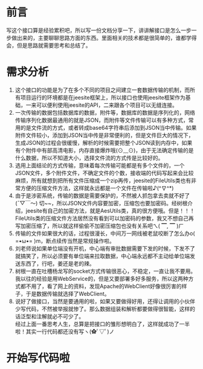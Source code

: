 # 前言
写这个接口算是经验累积吧，所以写一份文档分享一下，讲讲解接口是怎么一步一步做出来的，主要聊聊思路方面的东西。里面相关的技术都是很简单的，谁都学得会，但是思路就需要思考和总结了。  
# 需求分析
1. 这个接口的功能是为了在多个不同的项目之间建立一套数据传输的机制，而所有项目运行的环境都是在jeesite框架上，所以接口也使用jeesite框架作为基础，一来可以便利使用jeesite的API，二来跟各个项目可以无缝连接。  
2. 一次传输的数据包括数据库的数据，附件等，数据库的数据是序列化的，网络传输序列化数据最通用的就是JSON，而附件等文件传输可以有多种方式，常用的是文件流的方式，或者转成base64字符串后添加到JSON当中传输。如果附件文件较小，添加到JSON当中传是非常便利的，但是文件巨大的情况下，生成JSON的过程会很缓慢，解析的时候需要把整个JSON读到内存中，如果有个附件中有部高清电影，内存直接爆炸哦(⊙﹏⊙)，由于无法确定传输的是什么数据，所以不知道大小，选择文件流的方式传是比较好的。  
3. 选用上面结论的方式传输，意味着每次传输可能都是有多个文件的，一个JSON文件，多个附件文件，不确定文件的个数，接收端的代码写起来会比较麻烦，所有就想到把所有文件压缩成一个zip再传，jeesite的FileUtils类也有非常方便的压缩文件方法，这样就永远都是一个文件在传输啦♪(^∇^*)  
4. 由于是涉密系统，传输的数据是需要保护的，不然被人抓包拿去卖就不好了(ˉ▽￣～) 切~~，所以JSON文件内容要加密，压缩包也要加密码。经树根介绍，jeesite有自己的加密方法，就是AesUtils类，真的很方便哦。但是！！！FileUtils类的压缩文件方法居然没有看到可以加密码的参数，我又不想自己再写加密压缩了，所以就这样偷偷不加密压缩包也没有关系吧ㄟ( ▔, ▔ )ㄏ
5. 传输的文件如果很大的话，过程很漫长，中间万一网线被老鼠咬断了怎么办o( =•ω•= )m，断点续传当然是常规操作啦。  
6. 刘老师说如果单位端没有开机，中心端有审批数据需要下发的时候，下发不了就搞笑了，所以必须要有单位端来拉取数据，中心端永远都不主动给单位端发送东西了，行吧，姜还是老的辣。  
7. 树根一直在吐槽杨龙写的socket方式传输很恶心，不稳定，一直让我不要用。我以往的经验是用WebService的，但是又要部署多好多服务，所以这两种方式都不用了，看了网上的资料，发现Apache的WebClient好像很厉害的样子，于是数据传输就选择了WebClient。  
8. 说好了做接口，当然是要通用的啦，如果又要做得好用，还得让调用的小伙伴少写代码，不然被举报就惨了。那么数据组装和解析都要做得很智能，这样的话泛型和注解就必不可少了。  
经过上面一番思考人生，总算是把接口的雏形想明白了，这样就成功了一半啦！其实一行代码都还没有写ヽ(✿ﾟ▽ﾟ)ノ  
# 开始写代码啦
